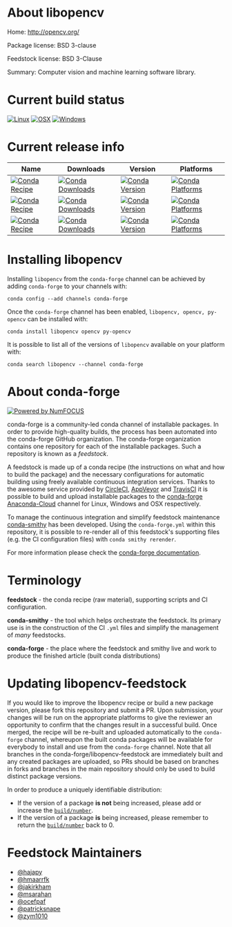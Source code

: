 <!--
# -*- mode: jinja -*-
-->

About libopencv
===============

Home: http://opencv.org/

Package license: BSD 3-clause

Feedstock license: BSD 3-Clause

Summary: Computer vision and machine learning software library.



Current build status
====================

[![Linux](https://img.shields.io/circleci/project/github/conda-forge/opencv-feedstock/master.svg?label=Linux)](https://circleci.com/gh/conda-forge/opencv-feedstock)
[![OSX](https://img.shields.io/travis/conda-forge/opencv-feedstock/master.svg?label=macOS)](https://travis-ci.org/conda-forge/opencv-feedstock)
[![Windows](https://img.shields.io/appveyor/ci/conda-forge/opencv-feedstock/master.svg?label=Windows)](https://ci.appveyor.com/project/conda-forge/opencv-feedstock/branch/master)

Current release info
====================

| Name | Downloads | Version | Platforms |
| --- | --- | --- | --- |
| [![Conda Recipe](https://img.shields.io/badge/recipe-libopencv-green.svg)](https://anaconda.org/conda-forge/libopencv) | [![Conda Downloads](https://img.shields.io/conda/dn/conda-forge/libopencv.svg)](https://anaconda.org/conda-forge/libopencv) | [![Conda Version](https://img.shields.io/conda/vn/conda-forge/libopencv.svg)](https://anaconda.org/conda-forge/libopencv) | [![Conda Platforms](https://img.shields.io/conda/pn/conda-forge/libopencv.svg)](https://anaconda.org/conda-forge/libopencv) |
| [![Conda Recipe](https://img.shields.io/badge/recipe-opencv-green.svg)](https://anaconda.org/conda-forge/opencv) | [![Conda Downloads](https://img.shields.io/conda/dn/conda-forge/opencv.svg)](https://anaconda.org/conda-forge/opencv) | [![Conda Version](https://img.shields.io/conda/vn/conda-forge/opencv.svg)](https://anaconda.org/conda-forge/opencv) | [![Conda Platforms](https://img.shields.io/conda/pn/conda-forge/opencv.svg)](https://anaconda.org/conda-forge/opencv) |
| [![Conda Recipe](https://img.shields.io/badge/recipe-py--opencv-green.svg)](https://anaconda.org/conda-forge/py-opencv) | [![Conda Downloads](https://img.shields.io/conda/dn/conda-forge/py-opencv.svg)](https://anaconda.org/conda-forge/py-opencv) | [![Conda Version](https://img.shields.io/conda/vn/conda-forge/py-opencv.svg)](https://anaconda.org/conda-forge/py-opencv) | [![Conda Platforms](https://img.shields.io/conda/pn/conda-forge/py-opencv.svg)](https://anaconda.org/conda-forge/py-opencv) |

Installing libopencv
====================

Installing `libopencv` from the `conda-forge` channel can be achieved by adding `conda-forge` to your channels with:

```
conda config --add channels conda-forge
```

Once the `conda-forge` channel has been enabled, `libopencv, opencv, py-opencv` can be installed with:

```
conda install libopencv opencv py-opencv
```

It is possible to list all of the versions of `libopencv` available on your platform with:

```
conda search libopencv --channel conda-forge
```


About conda-forge
=================

[![Powered by NumFOCUS](https://img.shields.io/badge/powered%20by-NumFOCUS-orange.svg?style=flat&colorA=E1523D&colorB=007D8A)](http://numfocus.org)

conda-forge is a community-led conda channel of installable packages.
In order to provide high-quality builds, the process has been automated into the
conda-forge GitHub organization. The conda-forge organization contains one repository
for each of the installable packages. Such a repository is known as a *feedstock*.

A feedstock is made up of a conda recipe (the instructions on what and how to build
the package) and the necessary configurations for automatic building using freely
available continuous integration services. Thanks to the awesome service provided by
[CircleCI](https://circleci.com/), [AppVeyor](https://www.appveyor.com/)
and [TravisCI](https://travis-ci.org/) it is possible to build and upload installable
packages to the [conda-forge](https://anaconda.org/conda-forge)
[Anaconda-Cloud](https://anaconda.org/) channel for Linux, Windows and OSX respectively.

To manage the continuous integration and simplify feedstock maintenance
[conda-smithy](https://github.com/conda-forge/conda-smithy) has been developed.
Using the ``conda-forge.yml`` within this repository, it is possible to re-render all of
this feedstock's supporting files (e.g. the CI configuration files) with ``conda smithy rerender``.

For more information please check the [conda-forge documentation](https://conda-forge.org/docs/).

Terminology
===========

**feedstock** - the conda recipe (raw material), supporting scripts and CI configuration.

**conda-smithy** - the tool which helps orchestrate the feedstock.
                   Its primary use is in the construction of the CI ``.yml`` files
                   and simplify the management of *many* feedstocks.

**conda-forge** - the place where the feedstock and smithy live and work to
                  produce the finished article (built conda distributions)


Updating libopencv-feedstock
============================

If you would like to improve the libopencv recipe or build a new
package version, please fork this repository and submit a PR. Upon submission,
your changes will be run on the appropriate platforms to give the reviewer an
opportunity to confirm that the changes result in a successful build. Once
merged, the recipe will be re-built and uploaded automatically to the
`conda-forge` channel, whereupon the built conda packages will be available for
everybody to install and use from the `conda-forge` channel.
Note that all branches in the conda-forge/libopencv-feedstock are
immediately built and any created packages are uploaded, so PRs should be based
on branches in forks and branches in the main repository should only be used to
build distinct package versions.

In order to produce a uniquely identifiable distribution:
 * If the version of a package **is not** being increased, please add or increase
   the [``build/number``](https://conda.io/docs/user-guide/tasks/build-packages/define-metadata.html#build-number-and-string).
 * If the version of a package **is** being increased, please remember to return
   the [``build/number``](https://conda.io/docs/user-guide/tasks/build-packages/define-metadata.html#build-number-and-string)
   back to 0.

Feedstock Maintainers
=====================

* [@hajapy](https://github.com/hajapy/)
* [@hmaarrfk](https://github.com/hmaarrfk/)
* [@jakirkham](https://github.com/jakirkham/)
* [@msarahan](https://github.com/msarahan/)
* [@ocefpaf](https://github.com/ocefpaf/)
* [@patricksnape](https://github.com/patricksnape/)
* [@zym1010](https://github.com/zym1010/)

